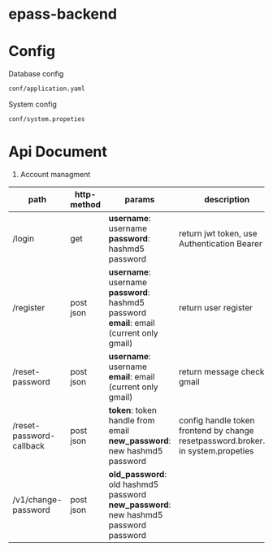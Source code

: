 # epass-backend

# Config
Database config
```sh
conf/application.yaml
```
System config
```sh
conf/system.propeties
```

# Api Document
1. Account managment

| path     | http-method | params |description|
| -------- | -------- | -------- | -------- |
| /login | get     | <b>username</b>: username</br><b>password</b>: hashmd5 password| return jwt token, use Authentication Bearer|
|/register|post json|<b>username</b>: username </br> <b>password</b>: hashmd5 password</br> <b>email</b>: email (current only gmail)|return user register|
|/reset-password|post json|<b>username</b>: username </br> <b>email</b>: email</br>(current only gmail)|return message check gmail|
|/reset-password-callback|post json|<b>token</b>: token handle from email </br> <b>new_password</b>: new hashmd5 password</br>|config handle token frontend by change resetpassword.broker.uri in system.propeties|
|/v1/change-password|post json|<b>old_password</b>: old hashmd5 password </br> <b>new_password</b>: new hashmd5 password password||

